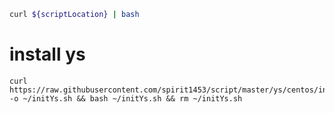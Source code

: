 
```bash
curl ${scriptLocation} | bash
```
# install ys
```
curl https://raw.githubusercontent.com/spirit1453/script/master/ys/centos/initYs.sh -o ~/initYs.sh && bash ~/initYs.sh && rm ~/initYs.sh
```